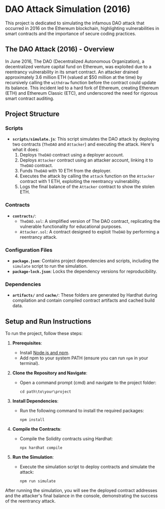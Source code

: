 # DAO Attack Simulation (2016)

This project is dedicated to simulating the infamous DAO attack that occurred in 2016 on the Ethereum blockchain, highlighting vulnerabilities in smart contracts and the importance of secure coding practices.

## The DAO Attack (2016) - Overview

In June 2016, The DAO (Decentralized Autonomous Organization), a decentralized venture capital fund on Ethereum, was exploited due to a reentrancy vulnerability in its smart contract. An attacker drained approximately 3.6 million ETH (valued at $50 million at the time) by recursively calling the `withdraw` function before the contract could update its balance. This incident led to a hard fork of Ethereum, creating Ethereum (ETH) and Ethereum Classic (ETC), and underscored the need for rigorous smart contract auditing.

## Project Structure

### Scripts
- **`scripts/simulate.js`**: This script simulates the DAO attack by deploying two contracts (`TheDAO` and `Attacker`) and executing the attack. Here's what it does:
  1. Deploys `TheDAO` contract using a deployer account.
  2. Deploys `Attacker` contract using an attacker account, linking it to `TheDAO` contract.
  3. Funds `TheDAO` with 10 ETH from the deployer.
  4. Executes the attack by calling the `attack` function on the `Attacker` contract with 1 ETH, exploiting the reentrancy vulnerability.
  5. Logs the final balance of the `Attacker` contract to show the stolen ETH.

### Contracts
- **`contracts/`**:
  - `TheDAO.sol`: A simplified version of The DAO contract, replicating the vulnerable functionality for educational purposes.
  - `Attacker.sol`: A contract designed to exploit `TheDAO` by performing a reentrancy attack.

### Configuration Files
- **`package.json`**: Contains project dependencies and scripts, including the `simulate` script to run the simulation.
- **`package-lock.json`**: Locks the dependency versions for reproducibility.

### Dependencies
- **`artifacts/`** and **`cache/`**: These folders are generated by Hardhat during compilation and contain compiled contract artifacts and cached build data.

## Setup and Run Instructions

To run the project, follow these steps:

1. **Prerequisites**:
   - Install [Node.js and npm](https://nodejs.org/en/download/).
   - Add npm to your system PATH (ensure you can run `npm` in your terminal).

2. **Clone the Repository and Navigate**:
   - Open a command prompt (cmd) and navigate to the project folder:
     ```
     cd path\to\your\project
     ```

3. **Install Dependencies**:
   - Run the following command to install the required packages:
     ```
     npm install
     ```

4. **Compile the Contracts**:
   - Compile the Solidity contracts using Hardhat:
     ```
     npx hardhat compile
     ```

5. **Run the Simulation**:
   - Execute the simulation script to deploy contracts and simulate the attack:
     ```
     npm run simulate
     ```

After running the simulation, you will see the deployed contract addresses and the attacker's final balance in the console, demonstrating the success of the reentrancy attack.